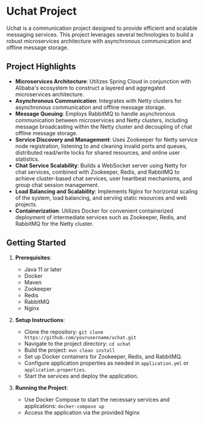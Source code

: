 # Uchat Project
Uchat is a communication project designed to provide efficient and scalable messaging services. This project leverages several technologies to build a robust microservices architecture with asynchronous communication and offline message storage.
## Project Highlights

- **Microservices Architecture**: Utilizes Spring Cloud in conjunction with Alibaba's ecosystem to construct a layered and aggregated microservices architecture.
- **Asynchronous Communication**: Integrates with Netty clusters for asynchronous communication and offline message storage.
- **Message Queuing**: Employs RabbitMQ to handle asynchronous communication between microservices and Netty clusters, including message broadcasting within the Netty cluster and decoupling of chat offline message storage.
- **Service Discovery and Management**: Uses Zookeeper for Netty service node registration, listening to and cleaning invalid ports and queues, distributed read/write locks for shared resources, and online user statistics.
- **Chat Service Scalability**: Builds a WebSocket server using Netty for chat services, combined with Zookeeper, Redis, and RabbitMQ to achieve cluster-based chat services, user heartbeat mechanisms, and group chat session management.
- **Load Balancing and Scalability**: Implements Nginx for horizontal scaling of the system, load balancing, and serving static resources and web projects.
- **Containerization**: Utilizes Docker for convenient containerized deployment of intermediate services such as Zookeeper, Redis, and RabbitMQ for the Netty cluster.
## Getting Started

1. **Prerequisites**:
   - Java 11 or later
   - Docker
   - Maven
   - Zookeeper
   - Redis
   - RabbitMQ
   - Nginx

2. **Setup Instructions**:
   - Clone the repository: `git clone https://github.com/yourusername/uchat.git`
   - Navigate to the project directory: `cd uchat`
   - Build the project: `mvn clean install`
   - Set up Docker containers for Zookeeper, Redis, and RabbitMQ.
   - Configure application properties as needed in `application.yml` or `application.properties`.
   - Start the services and deploy the application.

3. **Running the Project**:
   - Use Docker Compose to start the necessary services and applications: `docker-compose up`
   - Access the application via the provided Nginx
